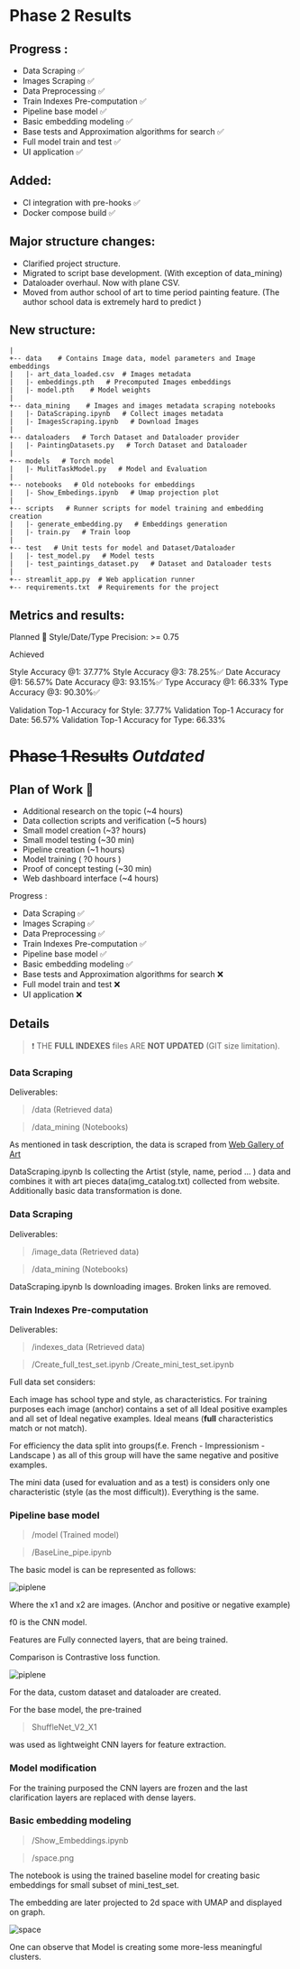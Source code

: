 # Phase 2 Results

## Progress :

- Data Scraping ✅
- Images Scraping ✅
- Data Preprocessing ✅
- Train Indexes Pre-computation ✅
- Pipeline base model ✅
- Basic embedding modeling ✅
- Base tests and Approximation algorithms for search ✅
- Full model train and test ✅
- UI application ✅

## Added:
- CI integration with pre-hooks ✅
- Docker compose build ✅

## Major structure changes:

- Clarified project structure.
- Migrated to script base development. (With exception of data_mining)
- Dataloader overhaul. Now with plane CSV.
- Moved from author school of art to time period painting feature. (The author school data is extremely hard to predict )

## New structure:
```
|
+-- data    # Contains Image data, model parameters and Image embeddings
|   |- art_data_loaded.csv  # Images metadata
|   |- embeddings.pth   # Precomputed Images embeddings
|   |- model.pth    # Model weights
|
+-- data_mining    # Images and images metadata scraping notebooks
|   |- DataScraping.ipynb   # Collect images metadata
|   |- ImagesScraping.ipynb   # Download Images
|
+-- dataloaders   # Torch Dataset and Dataloader provider
|   |- PaintingDatasets.py   # Torch Dataset and Dataloader
|
+-- models   # Torch model
|   |- MulitTaskModel.py   # Model and Evaluation
|
+-- notebooks   # Old notebooks for embeddings
|   |- Show_Embedings.ipynb   # Umap projection plot
|
+-- scripts   # Runner scripts for model training and embedding creation
|   |- generate_embedding.py   # Embeddings generation
|   |- train.py   # Train loop
|
+-- test   # Unit tests for model and Dataset/Dataloader
|   |- test_model.py   # Model tests
|   |- test_paintings_dataset.py   # Dataset and Dataloader tests
|
+-- streamlit_app.py  # Web application runner 
+-- requirements.txt  # Requirements for the project

```

## Metrics and results:

Planned 
🎯 Style/Date/Type Precision: >= 0.75

Achieved

Style Accuracy @1: 37.77%
Style Accuracy @3: 78.25%✅
Date Accuracy @1: 56.57%
Date Accuracy @3: 93.15%✅
Type Accuracy @1: 66.33%
Type Accuracy @3: 90.30%✅

Validation Top-1 Accuracy for Style: 37.77%
Validation Top-1 Accuracy for Date: 56.57%
Validation Top-1 Accuracy for Type: 66.33%


# ~~Phase 1 Results~~ **_Outdated_**

## Plan of Work 📅

- Additional research on the topic (~4 hours)
- Data collection scripts and verification  (~5 hours)
- Small model creation (~3? hours)
- Small model testing (~30 min)
- Pipeline creation (~1 hours)
- Model training ( ?0 hours )
- Proof of concept testing (~30 min)
- Web dashboard interface (~4 hours)

Progress :

- Data Scraping ✅
- Images Scraping ✅
- Data Preprocessing ✅
- Train Indexes Pre-computation ✅
- Pipeline base model ✅
- Basic embedding modeling ✅
- Base tests and Approximation algorithms for search ❌
- Full model train and test ❌
- UI application ❌

## Details 

>❗
> THE **FULL INDEXES** files ARE **NOT UPDATED** (GIT  size limitation).


### Data Scraping

Deliverables:

>/data (Retrieved data)

>/data_mining (Notebooks)

As mentioned in task description, the data is scraped from [Web Gallery of Art](https://www.wga.hu/index.html)

DataScraping.ipynb Is collecting the Artist (style, name, period ... ) data and combines it with art pieces data(img_catalog.txt) collected from website. Additionally basic data transformation is done.

### Data Scraping

Deliverables:

>/image_data (Retrieved data)

>/data_mining (Notebooks)

DataScraping.ipynb Is downloading images. Broken links are removed.


### Train Indexes Pre-computation

Deliverables:

>/indexes_data (Retrieved data)

>/Create_full_test_set.ipynb
>/Create_mini_test_set.ipynb

Full data set considers:

Each image has school type and style, as characteristics. For training purposes each image (anchor) contains a set of all Ideal positive examples and all set of Ideal negative examples. Ideal means (**full** characteristics match or not match). 

For efficiency the data split into groups(f.e. French - Impressionism - Landscape ) as all of this group will have the same negative and positive examples.

The mini data (used for evaluation and as a test) is considers only one characteristic (style (as the most difficult)). Everything is the same.


### Pipeline base model

>/model (Trained model)

>/BaseLine_pipe.ipynb 


The basic model is can be represented as follows:

![piplene](readme_images\pipline.png)

Where the x1 and x2 are images. (Anchor and positive or negative example)

f0 is the CNN model.

Features are Fully connected layers, that are being trained.

Comparison is Contrastive loss function.

![piplene](readme_images\formula.png)


For the data, custom dataset and dataloader are created.

For the base model, the pre-trained 

>ShuffleNet_V2_X1

was used as lightweight CNN layers for feature extraction.

### Model modification

For the training purposed the CNN layers are frozen and the last clarification layers are replaced with dense layers.


### Basic embedding modeling

>/Show_Embeddings.ipynb

>/space.png

The notebook is using the trained baseline model for creating basic embeddings for small subset of mini_test_set.

The embedding are later projected to 2d space with UMAP and displayed on graph.


![space](readme_images\space.png)


One can observe that Model is creating some more-less meaningful clusters.  
